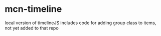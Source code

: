 # mcn-timeline

local version of timelineJS includes code for adding group class to items, not yet added to that repo
